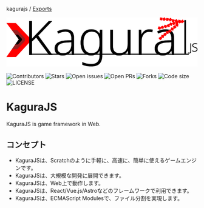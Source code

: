 kagurajs / [Exports](modules.md)

<div align="center">
  <img src="https://raw.githubusercontent.com/nakasyou/KaguraJS.old/main/assets/KaguraJS-logo.svg" alt="KaguraJS Logo">
</div>

![Contributors](https://img.shields.io/github/contributors/nakasyou/KaguraJS?logo=github&style=for-the-badge)
![Stars](https://img.shields.io/github/stars/nakasyou/KaguraJS?logo=github&style=for-the-badge)
![Open issues](https://img.shields.io/github/issues/nakasyou/KaguraJS?logo=github&style=for-the-badge)
![Open PRs](https://img.shields.io/github/issues-pr/nakasyou/kaguraJS?logo=github&style=for-the-badge)
![Forks](https://img.shields.io/github/forks/nakasyou/KaguraJS?logo=github&style=for-the-badge)
![Code size](https://img.shields.io/github/languages/code-size/nakasyou/KaguraJS?logo=github&style=for-the-badge)
![LICENSE](https://img.shields.io/github/license/nakasyou/KaguraJS?logo=github&style=for-the-badge)

# KaguraJS
KaguraJS is game framework in Web.
## コンセプト
- KaguraJSは、Scratchのように手軽に、高速に、簡単に使えるゲームエンジンです。
- KaguraJSは、大規模な開発に展開できます。
- KaguraJSは、Web上で動作します。
- KaguraJSは、React/Vue.js/Astroなどのフレームワークで利用できます。
- KaguraJSは、ECMAScript Modulesで、ファイル分割を実現します。

